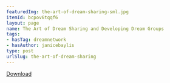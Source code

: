 ```yaml
---
featuredImg: the-art-of-dream-sharing-sml.jpg
itemId: bcpov6tqqf6
layout: page
name: The Art of Dream Sharing and Developing Dream Groups
tags:
- hasTag: dreamnetwork
- hasAuthor: janicebaylis
type: post
urlSlug: the-art-of-dream-sharing
---
```

<a href="../files/pdfs/Volume_publications/publications.the-art-of-dream-sharing.pdf" download="">Download</a>